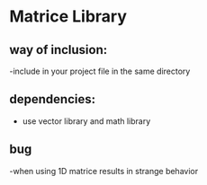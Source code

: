 # Matrice Library

## way of inclusion:

-include in your project file in the same directory

## dependencies:

- use vector library and math library

## bug

-when using 1D matrice results in strange behavior

